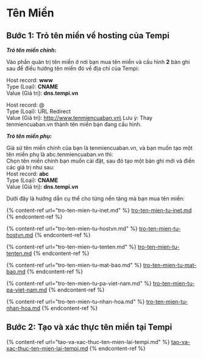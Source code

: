 # Tên Miền

## Bước 1: Trỏ tên miền về hosting của Tempi

_**Trỏ tên miền chính:**_

Vào phần quản trị tên miền ở nơi bạn mua tên miền và cấu hình **2** bản ghi sau để điều hướng tên miền đó về địa chỉ của Tempi:

Host record: **www**\
Type (Loại): **CNAME**\
Value (Giá trị): **dns.tempi.vn**

Host record: @\
Type (Loại): URL Redirect\
Value (Giá trị):   http://www.tenmiencuaban.vn\
Lưu ý: Thay tenmiencuaban.vn thành tên miền bạn đang cấu hình.

_**Trỏ tên miền phụ:**_

Giả sử tên miền chính của bạn là tenmiencuaban.vn, và bạn muốn tạo một tên miền phụ là abc.tenmiencuaban.vn thì:\
Chọn tên miền chính bạn muốn cài đặt, sau đó tạo một bản ghi mới và điền các giá trị như sau:\
Host record: **abc**\
Type (Loại): **CNAME**\
Value (Giá trị): **dns.tempi.vn**

Dưới đây là hướng dẫn cụ thể cho từng nền tảng mà bạn mua tên miền:

{% content-ref url="tro-ten-mien-tu-inet.md" %}
[tro-ten-mien-tu-inet.md](tro-ten-mien-tu-inet.md)
{% endcontent-ref %}

{% content-ref url="tro-ten-mien-tu-hostvn.md" %}
[tro-ten-mien-tu-hostvn.md](tro-ten-mien-tu-hostvn.md)
{% endcontent-ref %}

{% content-ref url="tro-ten-mien-tu-tenten.md" %}
[tro-ten-mien-tu-tenten.md](tro-ten-mien-tu-tenten.md)
{% endcontent-ref %}

{% content-ref url="tro-ten-mien-tu-mat-bao.md" %}
[tro-ten-mien-tu-mat-bao.md](tro-ten-mien-tu-mat-bao.md)
{% endcontent-ref %}

{% content-ref url="tro-ten-mien-tu-pa-viet-nam.md" %}
[tro-ten-mien-tu-pa-viet-nam.md](tro-ten-mien-tu-pa-viet-nam.md)
{% endcontent-ref %}

{% content-ref url="tro-ten-mien-tu-nhan-hoa.md" %}
[tro-ten-mien-tu-nhan-hoa.md](tro-ten-mien-tu-nhan-hoa.md)
{% endcontent-ref %}

## Bước 2: Tạo và xác thực tên miền tại Tempi

{% content-ref url="tao-va-xac-thuc-ten-mien-lai-tempi.md" %}
[tao-va-xac-thuc-ten-mien-lai-tempi.md](tao-va-xac-thuc-ten-mien-lai-tempi.md)
{% endcontent-ref %}
